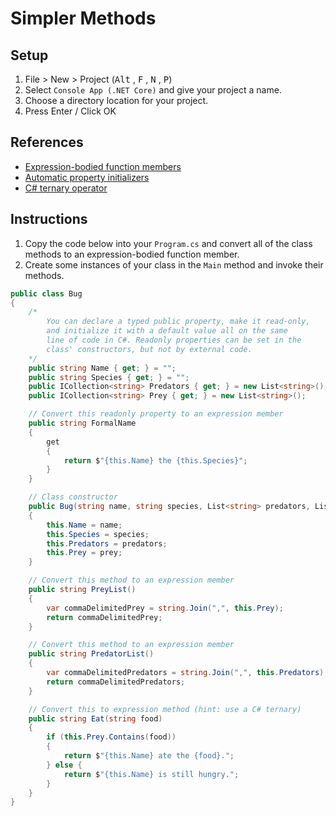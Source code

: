# Simpler Methods

## Setup

1. File > New > Project (<kbd>Alt</kbd> , <kbd>F</kbd> , <kbd>N</kbd> , <kbd>P</kbd>)
1. Select `Console App (.NET Core)` and give your project a name.
1. Choose a directory location for your project.
1. Press Enter / Click OK

## References

* [Expression-bodied function members](https://docs.microsoft.com/en-us/dotnet/csharp/whats-new/csharp-6)
* [Automatic property initializers](https://docs.microsoft.com/en-us/dotnet/csharp/whats-new/csharp-6#auto-property-initializers)
* [C# ternary operator](https://docs.microsoft.com/en-us/dotnet/csharp/language-reference/operators/conditional-operator)

## Instructions

1. Copy the code below into your `Program.cs` and convert all of the class methods to an expression-bodied function member.
1. Create some instances of your class in the `Main` method and invoke their methods.

```cs
public class Bug
{
    /*
        You can declare a typed public property, make it read-only,
        and initialize it with a default value all on the same
        line of code in C#. Readonly properties can be set in the
        class' constructors, but not by external code.
    */
    public string Name { get; } = "";
    public string Species { get; } = "";
    public ICollection<string> Predators { get; } = new List<string>();
    public ICollection<string> Prey { get; } = new List<string>();

    // Convert this readonly property to an expression member
    public string FormalName
    {
        get
        {
            return $"{this.Name} the {this.Species}";
        }
    }

    // Class constructor
    public Bug(string name, string species, List<string> predators, List<string> prey)
    {
        this.Name = name;
        this.Species = species;
        this.Predators = predators;
        this.Prey = prey;
    }

    // Convert this method to an expression member
    public string PreyList()
    {
        var commaDelimitedPrey = string.Join(",", this.Prey);
        return commaDelimitedPrey;
    }

    // Convert this method to an expression member
    public string PredatorList()
    {
        var commaDelimitedPredators = string.Join(",", this.Predators);
        return commaDelimitedPredators;
    }

    // Convert this to expression method (hint: use a C# ternary)
    public string Eat(string food)
    {
        if (this.Prey.Contains(food))
        {
            return $"{this.Name} ate the {food}.";
        } else {
            return $"{this.Name} is still hungry.";
        }
    }
}
```
